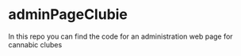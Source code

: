 # adminPageClubie
In this repo you can find the code for an administration web page for cannabic clubes
